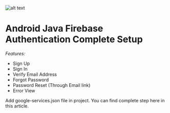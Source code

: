 ![alt text](https://firebase.google.com/downloads/brand-guidelines/PNG/logo-built_black.png)

# Android Java Firebase Authentication Complete Setup


_*_Features:_*_
*  Sign Up 
*  Sign In
*  Verify Email Address 
*  Forgot Password
*  Password Reset (Through Email link)
*  Error View

Add google-services.json file in project. You can find complete step here in this article.



